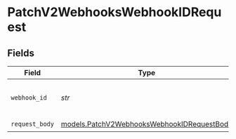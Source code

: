 # PatchV2WebhooksWebhookIDRequest


## Fields

| Field                                                                                          | Type                                                                                           | Required                                                                                       | Description                                                                                    | Example                                                                                        |
| ---------------------------------------------------------------------------------------------- | ---------------------------------------------------------------------------------------------- | ---------------------------------------------------------------------------------------------- | ---------------------------------------------------------------------------------------------- | ---------------------------------------------------------------------------------------------- |
| `webhook_id`                                                                                   | *str*                                                                                          | :heavy_check_mark:                                                                             | N/A                                                                                            | 23e42eaf-323a-41da-b5bb-fd67eebda553                                                           |
| `request_body`                                                                                 | [models.PatchV2WebhooksWebhookIDRequestBody](../models/patchv2webhookswebhookidrequestbody.md) | :heavy_check_mark:                                                                             | N/A                                                                                            |                                                                                                |